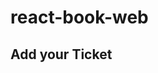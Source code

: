 # react-book-web

<section>
  <h2>Add your Ticket</h2>
</section>

<script>
  var root = document.querySelector('section').createShadowRoot();
  root.innerHTML = '<style>h2{ color: red; }</style>' + '<h2>Hello World!</h2>';
</script>
